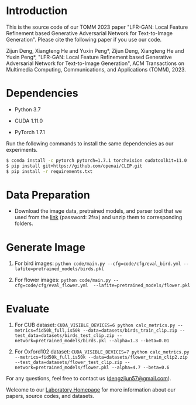 # Introduction

This is the source code of our TOMM 2023 paper "LFR-GAN: Local Feature Refinement based Generative Adversarial Network for Text-to-Image Generation". Please cite the following paper if you use our code.

Zijun Deng, Xiangteng He and Yuxin Peng*, Zijun Deng, Xiangteng He and Yuxin Peng*, "LFR-GAN: Local Feature Refinement based Generative Adversarial Network for Text-to-Image Generation", ACM Transactions on Multimedia Computing, Communications, and Applications (TOMM), 2023.


# Dependencies

- Python 3.7

- CUDA 1.11.0

- PyTorch 1.7.1

Run the following commands to install the same dependencies as our experiments.

```bash
$ conda install -c pytorch pytorch=1.7.1 torchvision cudatoolkit=11.0
$ pip install git+https://github.com/openai/CLIP.git
$ pip install -r requirements.txt
```


# Data Preparation

- Download the image data, pretrained models, and parser tool that we used from the [link](https://pan.baidu.com/s/1Q9Vh2JTOTHnsjmKlyqum2g) (password: 2fsx) and unzip them to corresponding folders.


# Generate Image

1. For bird images: `python code/main.py --cfg=code/cfg/eval_bird.yml --lafite=pretrained_models/birds.pkl`

2. For flower images: `python code/main.py --cfg=code/cfg/eval_flower.yml  --lafite=pretrained_models/flower.pkl`


# Evaluate


1. For CUB dataset: `CUDA_VISIBLE_DEVICES=6 python calc_metrics.py --metrics=fid50k_full,is50k --data=datasets/birds_train_clip.zip --test_data=datasets/birds_test_clip.zip --network=pretrained_models/birds.pkl --alpha=1.3 --beta=0.01`

2. For Oxford102 dataset: `CUDA_VISIBLE_DEVICES=7 python calc_metrics.py --metrics=fid50k_full,is50k --data=datasets/flower_train_clip2.zip --test_data=datasets/flower_test_clip.zip --network=pretrained_models/flower.pkl --alpha=4.7 --beta=0.6`


For any questions, feel free to contact us (dengzijun57@gmail.com).

Welcome to our [Laboratory Homepage](http://www.icst.pku.edu.cn/mipl/home/) for more information about our papers, source codes, and datasets.
